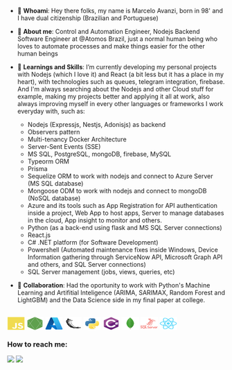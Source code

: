 - 👋 **Whoami**: Hey there folks, my name is Marcelo Avanzi, born in 98' and I have dual citizenship (Brazilian and Portuguese)    

- 👀 **About me**: Control and Automation Engineer, Nodejs Backend Software Engineer at @Atomos Brazil, just a normal human being who loves to automate processes and make things easier for the other human beings

- 🌱 **Learnings and Skills**: I’m currently developing my personal projects with Nodejs (which I love it) and React (a bit less but it has a place in my heart), with technologies such as queues, telegram integration, firebase. And I'm always searching about the Nodejs and other Cloud stuff for example, making my projects better and applying it all at work, also always improving myself in every other languages or frameworks I work everyday with, such as:
  -  Nodejs (Expressjs, Nestjs, Adonisjs) as backend
  -  Observers pattern
  -  Multi-tenancy Docker Architecture
  -  Server-Sent Events (SSE)
  -  MS SQL, PostgreSQL, mongoDB, firebase, MySQL
  -  Typeorm ORM
  -  Prisma
  -  Sequelize ORM to work with nodejs and connect to Azure Server (MS SQL database)
  -  Mongoose ODM to work with nodejs and connect to mongoDB (NoSQL database)
  -  Azure and its tools such as App Registration for API authentication inside a project, Web App to host apps, Server to manage databases in the cloud, App insight to monitor and others.
  -  Python (as a back-end using flask and MS SQL Server connections)
  -  React.js
  -  C# .NET platform (for Software Development)
  -  Powershell (Automated maintenance fixes inside Windows, Device Information gathering through ServiceNow API, Microsoft Graph API and others, and SQL Server connections)
  -  SQL Server management (jobs, views, queries, etc)
 
- 💞 **Collaboration**: Had the oportunity to work with Python's Machine Learning and Artifitial Inteligence (ARIMA, SARIMAX, Random Forest and LightGBM) and the Data Science side in my final paper at college.

<div style="display: inline_block"><br>
  <img align="center" alt="Js" height="30" width="40" src="https://raw.githubusercontent.com/devicons/devicon/master/icons/javascript/javascript-plain.svg">
  <img align="center" alt="Nodejs" height="30" width="40" src="https://github.com/devicons/devicon/blob/master/icons/nodejs/nodejs-plain.svg">
  <img align="center" alt="Azure" height="30" width="40" src="https://github.com/devicons/devicon/blob/master/icons/azure/azure-original.svg">
  <img align="center" alt="Flask" height="30" width="40" src="https://github.com/devicons/devicon/blob/master/icons/flask/flask-original.svg">
  <img align="center" alt="Python" height="30" width="40" src="https://raw.githubusercontent.com/devicons/devicon/master/icons/python/python-original.svg">
  <img align="center" alt="Csharp" height="30" width="40" src="https://raw.githubusercontent.com/devicons/devicon/master/icons/csharp/csharp-original.svg">
  <img align="center" alt="mongoDB" height="30" width="40" src="https://github.com/devicons/devicon/blob/master/icons/mongodb/mongodb-original.svg">
  <img align="center" alt="MSSQL" height="30" width="40" src="https://github.com/devicons/devicon/blob/master/icons/microsoftsqlserver/microsoftsqlserver-plain-wordmark.svg">
  <img align="center" alt="React" height="30" width="40" src="https://raw.githubusercontent.com/devicons/devicon/master/icons/react/react-original.svg">
</div>

### How to reach me:

<div>
<a href = "mailto:marceloavanzii@gmail.com"><img src="https://img.shields.io/badge/Gmail-D14836?style=for-the-badge&logo=gmail&logoColor=white" target="_blank"></a>
<a href="https://www.linkedin.com/in/marcelo-daniel-avanzi-68b05b134" target="_blank"><img src="https://img.shields.io/badge/-LinkedIn-%230077B5?style=for-the-badge&logo=linkedin&logoColor=white" target="_blank"></a>   
</div>

<!---

MarceloAvanzi/MarceloAvanzi is a ✨ special ✨ repository because its `README.md` (this file) appears on your GitHub profile.
You can click the Preview link to take a look at your changes.

<div>
<a href="https://www.youtube.com/seu-canal-youtube-aqui" target="_blank"><img src="https://img.shields.io/badge/YouTube-FF0000?style=for-the-badge&logo=youtube&logoColor=white" target="_blank"></a>
<a href="https://instagram.com/seu-usuário-instagram-aqui" target="_blank"><img src="https://img.shields.io/badge/-Instagram-%23E4405F?style=for-the-badge&logo=instagram&logoColor=white" target="_blank"></a>
</div>
--->

<!---
### Contributions:

<div>
<a href="https://github.com/MarceloAvanzi">
<img height="180em" src="https://github-readme-stats.vercel.app/api/top-langs/?username=MarceloAvanzi&layout=compact&langs_count=7&theme=dracula"/>
<img height="180em" src="https://github-readme-stats.vercel.app/api?username=MarceloAvanzi&show_icons=true&theme=dracula&include_all_commits=true&count_private=true"/>
</div>
--->

